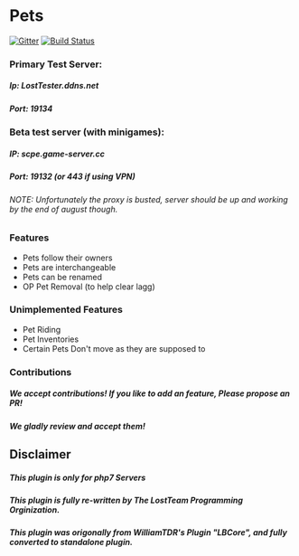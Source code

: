 # Pets
[![Gitter](https://badges.gitter.im/LostTeam/Pets.svg)](https://gitter.im/LostTeam/Pets?utm_source=badge&utm_medium=badge&utm_campaign=pr-badge)
[![Build Status](http://74.141.54.178:8080/job/Pets%20Plugin/badge/icon)](http://74.141.54.178:8080/job/Pets%20Plugin/)
### Primary Test Server:
##### Ip: LostTester.ddns.net
##### Port: 19134
### Beta test server (with minigames):
##### IP: scpe.game-server.cc
##### Port: 19132 (or 443 if using VPN)
###### NOTE: Unfortunately the proxy is busted, server should be up and working by the end of august though.
### Features
- Pets follow their owners
- Pets are interchangeable
- Pets can be renamed
- OP Pet Removal (to help clear lagg)

### Unimplemented Features
- Pet Riding
- Pet Inventories
- Certain Pets Don't move as they are supposed to

### Contributions
##### We accept contributions! If you like to add an feature, Please propose an PR!
##### We gladly review and accept them!

## Disclaimer
##### This plugin is only for php7 Servers
##### This plugin is fully re-written by The LostTeam Programming Orginization.
##### This plugin was origonally from WilliamTDR's Plugin "LBCore", and fully converted to standalone plugin.
